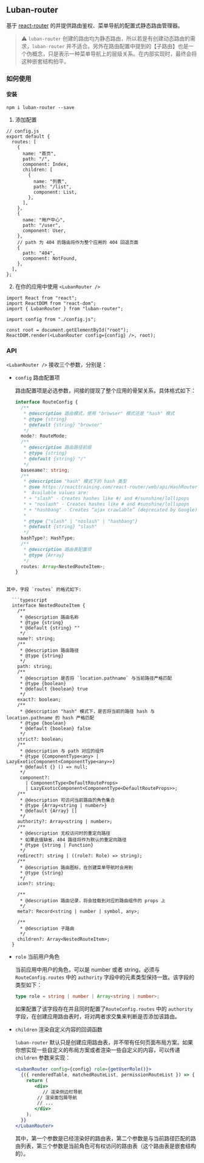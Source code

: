 ## Luban-router
基于 [react-router](https://reacttraining.com/react-router/web/guides/quick-start) 的并提供路由鉴权、菜单导航的配置式静态路由管理器。

> ⚠️ `luban-router` 创建的路由均为静态路由，所以若是有创建动态路由的需求，`luban-router` 并不适合。另外在路由配置中提到的【子路由】也是一个伪概念，只是表示一种菜单导航上的层级关系。在内部实现时，最终会将这种嵌套结构拍平。

### 如何使用

#### 安装
```shell
npm i luban-router --save
```

1. 添加配置
```tsx
// config.js
export default {
  routes: [
    {
      name: "首页",
      path: "/",
      component: Index,
      children: [
        {
          name: "列表",
          path: "/list",
          component: List,
        },
      ],
    },
    {
      name: "用户中心",
      path: "/user",
      component: User,
    },
    // path 为 404 的路由将作为整个应用的 404 回退页面
    {
      path: "404",
      component: NotFound,
    },
  ],
};
```

2. 在你的应用中使用 ` <LubanRouter /> `
```tsx
import React from "react";
import ReactDOM from "react-dom";
import { LubanRouter } from "luban-router";

import config from "./config.js";

const root = document.getElementById("root");
ReactDOM.render(<LubanRouter config={config} />, root);
```

### API

`<LubanRouter />` 接收三个参数，分别是：

+ `config` 路由配置项

  路由配置项是必选参数，间接的提现了整个应用的骨架关系，具体格式如下：

  ```typescript
  interface RouteConfig {
    /**
     * @description 路由模式，使用 "browser" 模式还是 "hash" 模式
     * @type {string}
     * @default {string} "browser"
     */
    mode?: RouteMode;
    /**
     * @description 路由路径前缀
     * @type {string}
     * @default {string} "/"
     */
    basename?: string;
    /**
     * @description "hash" 模式下的 hash 类型
     * @see https://reacttraining.com/react-router/web/api/HashRouter/hashtype-string
     *  Available values are:
     * + "slash" - Creates hashes like #/ and #/sunshine/lollipops
     * + "noslash" - Creates hashes like # and #sunshine/lollipops
     * + "hashbang" - Creates “ajax crawlable” (deprecated by Google) hashes like #!/ and #!/sunshine/lollipops
     *
     * @type {"slash" | "noslash" | "hashbang"}
     * @default {string} "slash"
     */
    hashType?: HashType;
    /**
     * @description 路由表配置项
     * @type {Array}
     */
    routes: Array<NestedRouteItem>;
  }
```
  
其中，字段 `routes` 的格式如下:
  
  ```typescript
  interface NestedRouteItem {
    /**
     * @description 路由名称
     * @type {string}
     * @default {string} ""
     */
    name?: string;
    /**
     * @description 路由路径
     * @type {string}
     */
    path: string;
    /**
     * @description 是否将 `location.pathname` 与当前路径严格匹配
     * @type {boolean}
     * @default {boolean} true
     */
    exact?: boolean;
    /**
     * @description "hash" 模式下，是否将当前的路径 hash 与 location.pathname 的 hash 严格匹配
     * @type {boolean}
     * @default {boolean} false
     */
    strict?: boolean;
    /**
     * @description 与 path 对应的组件
     * @type {ComponentType<any> | LazyExoticComponent<ComponentType<any>>}
     * @default {} () => null;
     */
     component?:
       | ComponentType<DefaultRouteProps>
       | LazyExoticComponent<ComponentType<DefaultRouteProps>>;
    /**
     * @description 可访问当前路由的角色集合
     * @type {Array<string | number>}
     * @default {Array} []
     */
    authority?: Array<string | number>;
    /**
     * @description 无权访问时的重定向路径
     * 如果此值缺省，404 路径将作为默认的重定向路径
     * @type {string | Function}
     */
    redirect?: string | ((role?: Role) => string);
    /**
     * @description 路由图标，在创建菜单导航时会用到
     * @type {string}
     */
    icon?: string;

    /**
     * @description 路由记录，将会挂载到对应的路由组件的 props 上
     */
    meta?: Record<string | number | symbol, any>;

    /**
     * @description 子路由
     */
    children?: Array<NestedRouteItem>;
  }
  ```

+ `role` 当前用户角色

  当前应用中用户的角色，可以是 number 或者 string，必须与 `RouteConfig.routes` 中的 `authority` 字段中的元素类型保持一致。该字段的类型如下：

  ```typescript
  type role = string | number | Array<string | number>;
  ```

  如果配置了该字段存在并且同时配置了`RouteConfig.routes` 中的 `authority` 字段，在创建应用路由表时，将对两者求交集来判断是否添加该路由。

+ `children` 渲染自定义内容的回调函数

  `luban-router` 默认只是创建应用路由表，并不带有任何页面布局方案。如果你想实现一些自定义的布局方案或者渲染一些自定义的内容，可以传递 `children` 参数来实现：

  ```jsx
  <LubanRouter config={config} role={getUserRole()}>
    {({ renderedTable, matchedRouteList, permissionRouteList }) => {
      return (
         <div>
         	// 渲染侧边栏导航
          // 渲染面包屑导航
          // ...
         </div>
      );
    }}
  </LubanRouter>
  ```
  
  其中，第一个参数是已经渲染好的路由表，第二个参数是与当前路径匹配的路由列表，第三个参数是当前角色可有权访问的路由表（这个路由表是嵌套结构的）。

